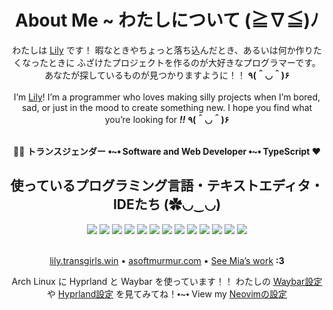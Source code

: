 <h1 align="center">About Me ~ わたしについて (≧∇≦)ﾉ</h1>
<div align="center">
  わたしは <a href="https://lily.transgirls.win">Lily</a> です！  
  暇なときやちょっと落ち込んだとき、あるいは何か作りたくなったときに  
  ふざけたプロジェクトを作るのが大好きなプログラマーです。  
  あなたが探しているものが見つかりますように！！ <b>٩(＾◡＾)۶</b><br><br>
  I’m <a href="https://lily.transgirls.win">Lily</a>!  
  I’m a programmer who loves making silly projects when I’m bored, sad,  
  or just in the mood to create something new.  
  I hope you find what you’re looking for <i><b>!!</b></i> <b>٩(＾◡＾)۶</b>
</div><br>
<p align="center">
  🏳️‍⚧️ <b>トランスジェンダー</b> <b>⬩~⬩ Software and Web Developer ⬩~⬩ TypeScript ❤️</b><br>
</p>
<div align="center">
  <h2>使っているプログラミング言語・テキストエディタ・IDEたち (✿◡‿◡)</h2>
  <img src="https://img.shields.io/badge/javascript-%23323330.svg?style=for-the-badge&logo=javascript&logoColor=%23F7DF1E" />
  <img src="https://img.shields.io/badge/python-3670A0?style=for-the-badge&logo=python&logoColor=ffdd54" />
  <img src="https://img.shields.io/badge/lua-%232C2D72.svg?style=for-the-badge&logo=lua&logoColor=white" />
  <img src="https://img.shields.io/badge/typescript-%23007ACC.svg?style=for-the-badge&logo=typescript&logoColor=white" />
  <img src="https://img.shields.io/badge/bash_script-%23121011.svg?style=for-the-badge&logo=gnu-bash&logoColor=white" />
  <img src="https://img.shields.io/badge/PowerShell-%235391FE.svg?style=for-the-badge&logo=powershell&logoColor=white" />
  <img src="https://img.shields.io/badge/html5-%23E34F26.svg?style=for-the-badge&logo=html5&logoColor=white" />
  <img src="https://img.shields.io/badge/css3-%231572B6.svg?style=for-the-badge&logo=css3&logoColor=white" />
  <img src="https://img.shields.io/badge/Visual%20Studio%20Code-0078d7.svg?style=for-the-badge&logo=visual-studio-code&logoColor=white" />
  <img src="https://img.shields.io/badge/VIM-%2311AB00.svg?style=for-the-badge&logo=vim&logoColor=white" />
  <img src="https://img.shields.io/badge/NeoVim-%2357A143.svg?&style=for-the-badge&logo=neovim&logoColor=white" />
  <img src="https://img.shields.io/badge/IntelliJIDEA-000000.svg?style=for-the-badge&logo=intellij-idea&logoColor=white" />
  <img src="https://img.shields.io/badge/zedindustries-084CCF.svg?style=for-the-badge&logo=zedindustries&logoColor=white" />
</div><br>
<p align="center">
  <a href="https://lily.transgirls.win">lily.transgirls.win</a> • 
  <a href="https://asoftmurmur.com/">asoftmurmur.com</a> • 
  <a href="https://github.com/xNasuni">See Mia’s work</a> <b>:3</b>
</p>
<p align="center">
  Arch Linux に Hyprland と Waybar を使っています！！  
  わたしの <a href="https://github.com/transicle/Silly-Scripts/tree/main/Waybar">Waybar設定</a> や  
  <a href="https://github.com/transicle/Silly-Scripts/tree/main/Hyprland">Hyprland設定</a> を見てみてね！⬩~⬩
  View my <a href="https://github.com/transicle/Silly-Scripts/tree/main/Neovim">Neovimの設定</a>
</p>
